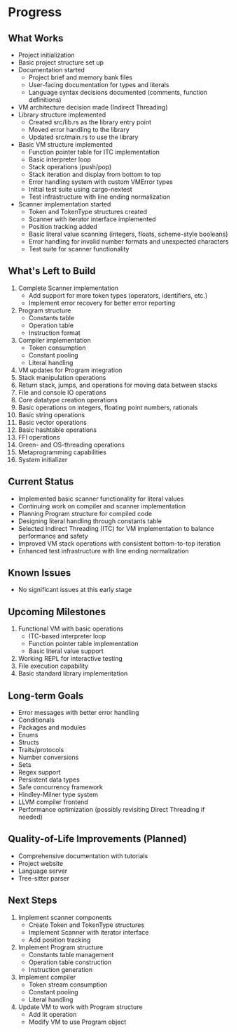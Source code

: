 # Progress

## What Works
- Project initialization
- Basic project structure set up
- Documentation started
  - Project brief and memory bank files
  - User-facing documentation for types and literals
  - Language syntax decisions documented (comments, function definitions)
- VM architecture decision made (Indirect Threading)
- Library structure implemented
  - Created src/lib.rs as the library entry point
  - Moved error handling to the library
  - Updated src/main.rs to use the library
- Basic VM structure implemented
  - Function pointer table for ITC implementation
  - Basic interpreter loop
  - Stack operations (push/pop)
  - Stack iteration and display from bottom to top
  - Error handling system with custom VMError types
  - Initial test suite using cargo-nextest
  - Test infrastructure with line ending normalization
- Scanner implementation started
  - Token and TokenType structures created
  - Scanner with iterator interface implemented
  - Position tracking added
  - Basic literal value scanning (integers, floats, scheme-style booleans)
  - Error handling for invalid number formats and unexpected characters
  - Test suite for scanner functionality

## What's Left to Build
1. Complete Scanner implementation
   - Add support for more token types (operators, identifiers, etc.)
   - Implement error recovery for better error reporting
2. Program structure
   - Constants table
   - Operation table
   - Instruction format
3. Compiler implementation
   - Token consumption
   - Constant pooling
   - Literal handling
4. VM updates for Program integration
5. Stack manipulation operations
6. Return stack, jumps, and operations for moving data between stacks
7. File and console IO operations
8. Core datatype creation operations
9. Basic operations on integers, floating point numbers, rationals
10. Basic string operations
11. Basic vector operations
12. Basic hashtable operations
13. FFI operations
14. Green- and OS-threading operations
15. Metaprogramming capabilities
16. System initializer

## Current Status
- Implemented basic scanner functionality for literal values
- Continuing work on compiler and scanner implementation
- Planning Program structure for compiled code
- Designing literal handling through constants table
- Selected Indirect Threading (ITC) for VM implementation to balance performance and safety
- Improved VM stack operations with consistent bottom-to-top iteration
- Enhanced test infrastructure with line ending normalization

## Known Issues
- No significant issues at this early stage

## Upcoming Milestones
1. Functional VM with basic operations
   - ITC-based interpreter loop
   - Function pointer table implementation
   - Basic literal value support
2. Working REPL for interactive testing
3. File execution capability
4. Basic standard library implementation

## Long-term Goals
- Error messages with better error handling
- Conditionals
- Packages and modules
- Enums
- Structs
- Traits/protocols
- Number conversions
- Sets
- Regex support
- Persistent data types
- Safe concurrency framework
- Hindley-Milner type system
- LLVM compiler frontend
- Performance optimization (possibly revisiting Direct Threading if needed)

## Quality-of-Life Improvements (Planned)
- Comprehensive documentation with tutorials
- Project website
- Language server
- Tree-sitter parser

## Next Steps
1. Implement scanner components
   - Create Token and TokenType structures
   - Implement Scanner with iterator interface
   - Add position tracking
2. Implement Program structure
   - Constants table management
   - Operation table construction
   - Instruction generation
3. Implement compiler
   - Token stream consumption
   - Constant pooling
   - Literal handling
4. Update VM to work with Program structure
   - Add lit operation
   - Modify VM to use Program object
